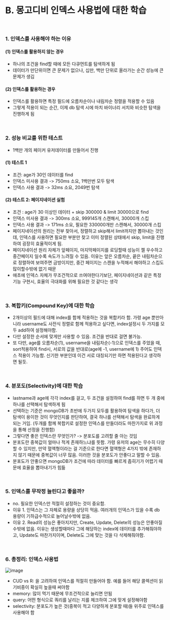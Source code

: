 # B. 몽고디비 인덱스 사용법에 대한 학습

</br>

### 1. 인덱스를 사용해야 하는 이유

#### (1) 인덱스를 활용하지 않는 경우

- 하나의 조건을 find할 때에 모든 다큐먼트를 탐색하게 됨
- 데이터가 만단위이면 큰 문제가 없으나, 십만, 백만 단위로 올라가는 순간 성능에 큰 문제가 생김

#### (2) 인덱스를 활용하는 경우

- 인덱스를 활용하면 특정 필드에 오름차순이나 내림차순 정렬을 적용할 수 있음
- 그렇게 적용이 되는 순간, 이제 db 탐색 시에 마치 바이너리 서치와 비슷한 탐색을 진행하게 됨

</br>

### 2. 성능 비교를 위한 테스트

- 1백만 개의 페이커 유저데이터를 만들어서 진행

#### (1) 테스트 1

- 조건: age가 30인 데이터를 find
- 인덱스 미사용 결과 -> 750ms 소요, 1백만번 모두 탐색
- 인덱스 사용 결과 -> 32ms 소요, 2049번 탐색

#### (2) 테스트 2: 페이지네이션 실험

- 조건 : age가 30 이상인 데이터 + skip 300000 & limit 30000으로 find
- 인덱스 미사용 결과 -> 300ms 소요, 999145개 스캔해서, 30000개 스킵
- 인덱스 사용 결과 -> 171ms 소요, 필요한 330000개만 스캔해서, 30000개 스킵
- 페이지네이션의 원리는 전부 찾아서, 정렬하고 skip해서 limit까지만 뽑아내는 것인데, 인덱스를 사용하면 필요한 부분만 찾고 이미 정렬된 상태에서 skip, limit을 진행하여 굉장히 효율적이게 됨.
- 페이지네이션 원리 자체가 앞페이지, 마지막페이지를 로딩할때 성능이 젤 우수하고 중간페이지 일수록 속도가 느려질 수 있음. 이유는 앞은 오름차순, 끝은 내림차순으로 정렬하여 보여주면 금방이지만, 중간 페이지는 스캔을 누적해서 해야하고 스킵도 많이할수밖에 없기 때문
- 애초에 인덱스 자체가 무조건적으로 쓰여야한다기보단, 페이지네이션과 같은 특정 기능 구현시, 효율의 극대화를 위해 필요한 것 같다는 생각

</br>

### 3. 복합키(Compound Key)에 대한 학습

- 2개이상의 필드에 대해 index를 함께 적용하는 것을 복합키라 함. 가령 age 뿐만아니라 username도 사전식 정렬로 함께 적용하고 싶다면, index설정시 두 가지를 모두 add하여 설정해야함.
- 다만 설정한 순서에 맞게만 사용할 수 있음. 조건을 반대로 걸면 불가능.
- 또 다만, age를 오름차순(1), username을 내림차순(-1)으로 인덱스를 주었을 때, sort적용하여 find시, 서로의 값을 반대로(age에 -1, username에 1) 주어도 인덱스 적용이 가능함. 신기한 부분인데 이건 서로 대칭되기만 하면 적용된다고 생각하면 될듯.

</br>

### 4. 분포도(Selectivity)에 대한 학습

- lastname과 age에 각각 index를 걸고, 두 조건을 설정하여 find를 하면 두 개 중에 하나를 선택해서 탐색하게 됨
- 선택하는 기준은 mongoDB가 초반에 두가지 모두를 활용하여 탐색을 하다가, 더 탐색이 용이한 것이 무엇인지를 판단하여, 결국 하나를 선택해서 탐색을 완료하게 되는 거임. (두개를 함께 복합키로 설정한 인덱스를 만들더라도 마찬가지로 위 과정을 통해 선정을 진행함)
- 그렇다면 좋은 인덱스란 무엇인가? -> 분포도를 고려할 줄 아는 것임
- 분포도란 중복값이 얼마나 적게 존재하느냐를 뜻함. 가령 유저의 age는 무수히 다양할 수 있지만, 만약 혈액형이라는 걸 기준으로 한다면 혈액형은 4가지 밖에 존재하지 않기 때문에 중복값이 너무 많음. 이러한 것을 분포도가 안좋다고 말할 수 있음.
- 분포도가 안좋으면 mongoDB가 조건에 따라 데이터를 빠르게 좁히기가 어렵기 때문에 효율을 뽑아내기가 힘듦

</br>

### 5. 인덱스를 무작정 늘린다고 좋을까?

- no. 필요한 인덱스만 적절히 설정하는 것이 중요함.
- 이유 1. 인덱스는 그 자체로 용량을 상당히 먹음. 여러개의 인덱스가 있을 수록 db 용량이 기하급수적으로 늘어날수밖에 없음.
- 이유 2. Read의 성능은 좋아지지만, Create, Update, Delete의 성능은 안좋아질수밖에 없음. 이유는 생성할때마다 그에 해당하는 index에 데이터를 추가해줘야하고, Update도 마찬가지이며, Delete도 그에 맞는 것을 다 삭제해줘야함.

</br>

### 6. 총정리: 인덱스 사용법

![image](https://user-images.githubusercontent.com/83815628/138540770-4bffdb96-c6c4-47dc-834c-9d6bd9a4d4bb.png)
</br>

- CUD vs R: 을 고려하여 인덱스를 적절히 만들어야 함. 예를 들어 해당 콜렉션이 읽기비중이 확실히 높을때 써야함
- memory: 많이 먹기 때문에 무조건적으로 늘리면 안됨
- query: 어떤 형식으로 쿼리를 날리는 지를 체크하여 그에 맞게 설정해야함
- selectivity: 분포도가 높은 것(중복이 적고 다양하게 분포할 때)들 위주로 인덱스를 사용해야 함
